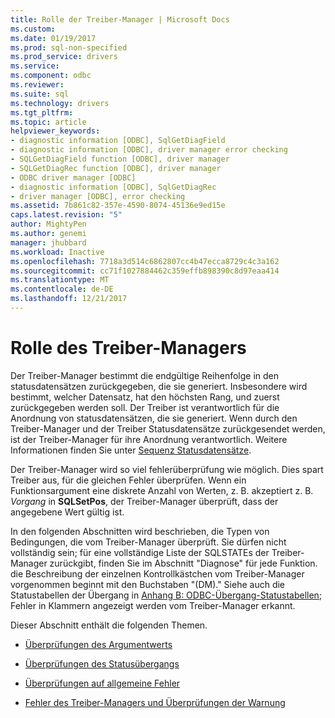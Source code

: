 ```yaml
---
title: Rolle der Treiber-Manager | Microsoft Docs
ms.custom: 
ms.date: 01/19/2017
ms.prod: sql-non-specified
ms.prod_service: drivers
ms.service: 
ms.component: odbc
ms.reviewer: 
ms.suite: sql
ms.technology: drivers
ms.tgt_pltfrm: 
ms.topic: article
helpviewer_keywords:
- diagnostic information [ODBC], SqlGetDiagField
- diagnostic information [ODBC], driver manager error checking
- SQLGetDiagField function [ODBC], driver manager
- SQLGetDiagRec function [ODBC], driver manager
- ODBC driver manager [ODBC]
- diagnostic information [ODBC], SqlGetDiagRec
- driver manager [ODBC], error checking
ms.assetid: 7b861c82-357e-4590-8074-45136e9ed15e
caps.latest.revision: "5"
author: MightyPen
ms.author: genemi
manager: jhubbard
ms.workload: Inactive
ms.openlocfilehash: 7718a3d514c6862807cc4b47ecca8729c4c3a162
ms.sourcegitcommit: cc71f1027884462c359effb898390c8d97eaa414
ms.translationtype: MT
ms.contentlocale: de-DE
ms.lasthandoff: 12/21/2017
---
```

# <a name="role-of-the-driver-manager"></a>Rolle des Treiber-Managers
Der Treiber-Manager bestimmt die endgültige Reihenfolge in den statusdatensätzen zurückgegeben, die sie generiert. Insbesondere wird bestimmt, welcher Datensatz, hat den höchsten Rang, und zuerst zurückgegeben werden soll. Der Treiber ist verantwortlich für die Anordnung von statusdatensätzen, die sie generiert. Wenn durch den Treiber-Manager und der Treiber Statusdatensätze zurückgesendet werden, ist der Treiber-Manager für ihre Anordnung verantwortlich. Weitere Informationen finden Sie unter [Sequenz Statusdatensätze](../../../odbc/reference/develop-app/sequence-of-status-records.md).  
  
 Der Treiber-Manager wird so viel fehlerüberprüfung wie möglich. Dies spart Treiber aus, für die gleichen Fehler überprüfen. Wenn ein Funktionsargument eine diskrete Anzahl von Werten, z. B. akzeptiert z. B. *Vorgang* in **SQLSetPos**, der Treiber-Manager überprüft, dass der angegebene Wert gültig ist.  
  
 In den folgenden Abschnitten wird beschrieben, die Typen von Bedingungen, die vom Treiber-Manager überprüft. Sie dürfen nicht vollständig sein; für eine vollständige Liste der SQLSTATEs der Treiber-Manager zurückgibt, finden Sie im Abschnitt "Diagnose" für jede Funktion. die Beschreibung der einzelnen Kontrollkästchen vom Treiber-Manager vorgenommen beginnt mit den Buchstaben "(DM)." Siehe auch die Statustabellen der Übergang in [Anhang B: ODBC-Übergang-Statustabellen](../../../odbc/reference/appendixes/appendix-b-odbc-state-transition-tables.md); Fehler in Klammern angezeigt werden vom Treiber-Manager erkannt.  
  
 Dieser Abschnitt enthält die folgenden Themen.  
  
-   [Überprüfungen des Argumentwerts](../../../odbc/reference/develop-app/argument-value-checks.md)  
  
-   [Überprüfungen des Statusübergangs](../../../odbc/reference/develop-app/state-transition-checks.md)  
  
-   [Überprüfungen auf allgemeine Fehler](../../../odbc/reference/develop-app/general-error-checks.md)  
  
-   [Fehler des Treiber-Managers und Überprüfungen der Warnung](../../../odbc/reference/develop-app/driver-manager-error-and-warning-checks.md)
